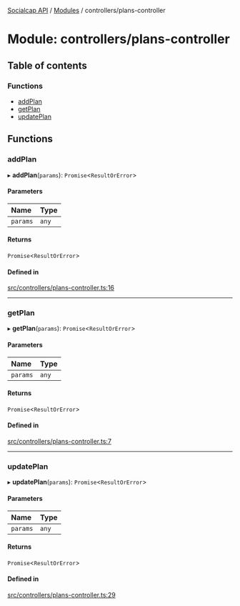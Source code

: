[Socialcap API](../README.md) / [Modules](../modules.md) / controllers/plans-controller

# Module: controllers/plans-controller

## Table of contents

### Functions

- [addPlan](controllers_plans_controller.md#addplan)
- [getPlan](controllers_plans_controller.md#getplan)
- [updatePlan](controllers_plans_controller.md#updateplan)

## Functions

### addPlan

▸ **addPlan**(`params`): `Promise`\<`ResultOrError`\>

#### Parameters

| Name | Type |
| :------ | :------ |
| `params` | `any` |

#### Returns

`Promise`\<`ResultOrError`\>

#### Defined in

[src/controllers/plans-controller.ts:16](https://github.com/Identicon-Dao/socialcap-services/blob/50fabe6c/src/controllers/plans-controller.ts#L16)

___

### getPlan

▸ **getPlan**(`params`): `Promise`\<`ResultOrError`\>

#### Parameters

| Name | Type |
| :------ | :------ |
| `params` | `any` |

#### Returns

`Promise`\<`ResultOrError`\>

#### Defined in

[src/controllers/plans-controller.ts:7](https://github.com/Identicon-Dao/socialcap-services/blob/50fabe6c/src/controllers/plans-controller.ts#L7)

___

### updatePlan

▸ **updatePlan**(`params`): `Promise`\<`ResultOrError`\>

#### Parameters

| Name | Type |
| :------ | :------ |
| `params` | `any` |

#### Returns

`Promise`\<`ResultOrError`\>

#### Defined in

[src/controllers/plans-controller.ts:29](https://github.com/Identicon-Dao/socialcap-services/blob/50fabe6c/src/controllers/plans-controller.ts#L29)
